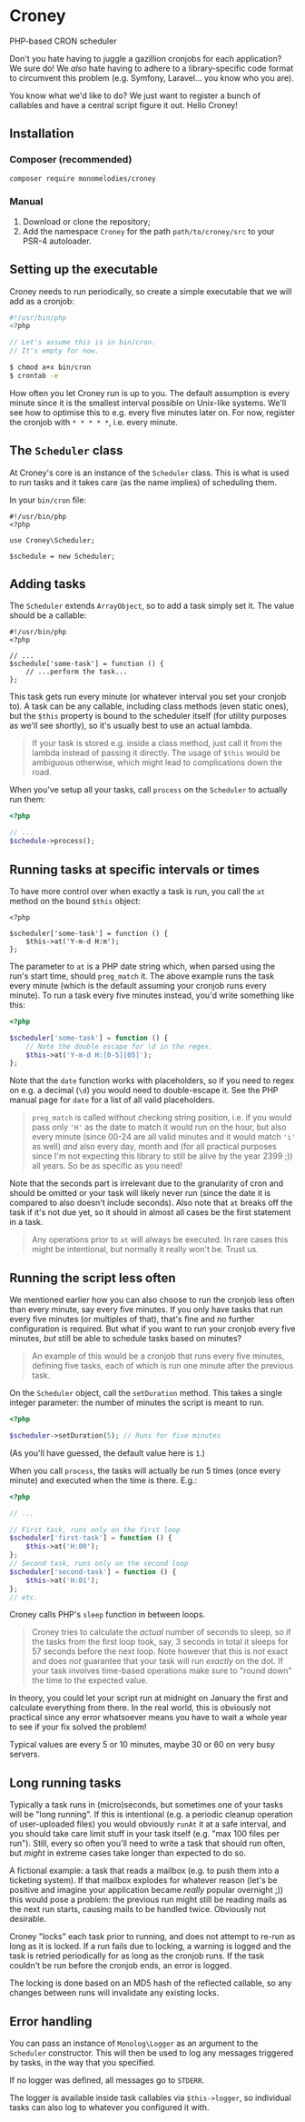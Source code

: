 # Croney
PHP-based CRON scheduler

Don't you hate having to juggle a gazillion cronjobs for each application? We
sure do! We _also_ hate having to adhere to a library-specific code format to
circumvent this problem (e.g. Symfony, Laravel... you know who you are).

You know what we'd like to do? We just want to register a bunch of callables
and have a central script figure it out. Hello Croney!

## Installation

### Composer (recommended)
```sh
composer require monomelodies/croney
```

### Manual
1. Download or clone the repository;
2. Add the namespace `Croney` for the path `path/to/croney/src` to your PSR-4
   autoloader.

## Setting up the executable
Croney needs to run periodically, so create a simple executable that we will add
as a cronjob:

```php
#!/usr/bin/php
<?php

// Let's assume this is in bin/cron.
// It's empty for now.
```

```sh
$ chmod a+x bin/cron
$ crontab -e
```

How often you let Croney run is up to you. The default assumption is every
minute since it is the smallest interval possible on Unix-like systems. We'll
see how to optimise this to e.g. every five minutes later on. For now, register
the cronjob with `* * * * *`, i.e. every minute.

## The `Scheduler` class
At Croney's core is an instance of the `Scheduler` class. This is what is used
to run tasks and it takes care (as the name implies) of scheduling them.

In your `bin/cron` file:

```
#!/usr/bin/php
<?php

use Croney\Scheduler;

$schedule = new Scheduler;
```

## Adding tasks
The `Scheduler` extends `ArrayObject`, so to add a task simply set it. The value
should be a callable:

```
#!/usr/bin/php
<?php

// ...
$schedule['some-task'] = function () {
    // ...perform the task...
};
```

This task gets run every minute (or whatever interval you set your cronjob to).
A task can be any callable, including class methods (even static ones), but the
`$this` property is bound to the scheduler itself (for utility purposes as we'll
see shortly), so it's usually best to use an actual lambda.

> If your task is stored e.g. inside a class method, just call it from the
> lambda instead of passing it directly. The usage of `$this` would be ambiguous
> otherwise, which might lead to complications down the road.

When you've setup all your tasks, call `process` on the `Scheduler` to actually
run them:

```php
<?php

// ...
$schedule->process();
```

## Running tasks at specific intervals or times
To have more control over when exactly a task is run, you call the `at`
method on the bound `$this` object:

```
<?php

$scheduler['some-task'] = function () {
    $this->at('Y-m-d H:m');
};
```

The parameter to `at` is a PHP date string which, when parsed using the run's
start time, should `preg_match` it. The above example runs the task every minute
(which is the default assuming your cronjob runs every minute). To run a task
every five minutes instead, you'd write something like this:

```php
<?php

$scheduler['some-task'] = function () {
    // Note the double escape for \d in the regex.
    $this->at('Y-m-d H:[0-5][05]');
};
```

Note that the `date` function works with placeholders, so if you need to regex
on e.g. a decimal (`\d`) you would need to double-escape it. See the PHP manual
page for `date` for a list of all valid placeholders.

> `preg_match` is called without checking string position, i.e. if you would
> pass only `'H'` as the date to match it would run on the hour, but also every
> minute (since 00-24 are all valid minutes and it would match `'i'` as well)
> _and_ also every day, month and (for all practical purposes since I'm not
> expecting this library to still be alive by the year 2399 ;)) all years. So be
> as specific as you need!

Note that the seconds part is irrelevant due to the granularity of cron and
should be omitted or your task will likely never run (since the date it is
compared to also doesn't include seconds). Also note that `at` breaks off the
task if it's not due yet, so it should in almost all cases be the first
statement in a task.

> Any operations prior to `at` will always be executed. In rare cases this might
> be intentional, but normally it really won't be. Trust us.

## Running the script less often
We mentioned earlier how you can also choose to run the cronjob less often than
every minute, say every five minutes. If you only have tasks that run every five
minutes (or multiples of that), that's fine and no further configuration is
required. But what if you want to run your cronjob every five minutes, _but_
still be able to schedule tasks based on minutes?

> An example of this would be a cronjob that runs every five minutes, defining
> five tasks, each of which is run one minute after the previous task.

On the `Scheduler` object, call the `setDuration` method. This takes a single
integer parameter: the number of minutes the script is meant to run.

```php
<?php

$scheduler->setDuration(5); // Runs for five minutes
```

(As you'll have guessed, the default value here is `1`.)

When you call `process`, the tasks will actually be run 5 times (once every
minute) and executed when the time is there. E.g.:

```php
<?php

// ...

// First task, runs only on the first loop
$scheduler['first-task'] = function () {
    $this->at('H:00');
};
// Second task, runs only on the second loop
$scheduler['second-task'] = function () {
    $this->at('H:01');
};
// etc.
```

Croney calls PHP's `sleep` function in between loops.

> Croney tries to calculate the _actual_ number of seconds to sleep, so if the
> tasks from the first loop took, say, 3 seconds in total it sleeps for 57
> seconds before the next loop. Note however that this is _not_ exact and does
> _not_ guarantee that your task will run _exactly_ on the dot. If your task
> involves time-based operations make sure to "round down" the time to the
> expected value.

In theory, you could let your script run at midnight on January the first and
calculate everything from there. In the real world, this is obviously not
practical since any error whatsoever means you have to wait a whole year to see
if your fix solved the problem!

Typical values are every 5 or 10 minutes, maybe 30 or 60 on very busy servers.

## Long running tasks
Typically a task runs in (micro)seconds, but sometimes one of your tasks will be
"long running". If this is intentional (e.g. a periodic cleanup operation of
user-uploaded files) you would obviously `runAt` it at a safe interval, and you
should take care limit stuff in your task itself (e.g. "max 100 files per run").
Still, every so often you'll need to write a task that should run often, but
_might_ in extreme cases take longer than expected to do so.

A fictional example: a task that reads a mailbox (e.g. to push them into a
ticketing system). If that mailbox explodes for whatever reason (let's be
positive and imagine your application became _really_ popular overnight ;)) this
would pose a problem: the previous run might still be reading mails as the next
run starts, causing mails to be handled twice. Obviously not desirable.

Croney "locks" each task prior to running, and does not attempt to re-run as
long as it is locked. If a run fails due to locking, a warning is logged and the
task is retried periodically for as long as the cronjob runs. If the task
couldn't be run before the cronjob ends, an error is logged.

The locking is done based on an MD5 hash of the reflected callable, so any
changes between runs will invalidate any existing locks.

## Error handling
You can pass an instance of `Monolog\Logger` as an argument to the `Scheduler`
constructor. This will then be used to log any messages triggered by tasks, in
the way that you specified.

If no logger was defined, all messages go to `STDERR`.

The logger is available inside task callables via `$this->logger`, so individual
tasks can also log to whatever you configured it with.

